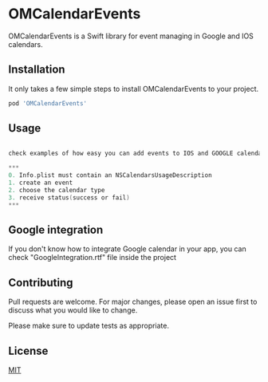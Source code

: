 # OMCalendarEvents

OMCalendarEvents is a Swift library for event managing in Google and IOS calendars.

## Installation

It only takes a few simple steps to install OMCalendarEvents to your project.

```bash
pod 'OMCalendarEvents'
```

## Usage

```swift

check examples of how easy you can add events to IOS and GOOGLE calendars

***
0. Info.plist must contain an NSCalendarsUsageDescription
1. create an event
2. choose the calendar type
3. receive status(success or fail)
***
```

## Google integration
If you don't know how to integrate Google calendar in your app, you can check "GoogleIntegration.rtf" file inside the project

## Contributing
Pull requests are welcome. For major changes, please open an issue first to discuss what you would like to change.

Please make sure to update tests as appropriate.

## License
[MIT](https://github.com/OSTAPMARCHENKO/OMCalendarEvents/blob/0.0.5/LICENSE)
